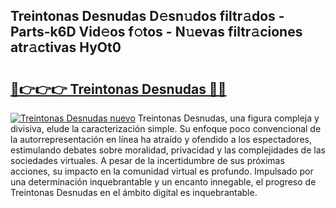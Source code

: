 ## Treintonas Desnudas D𝚎sn𝚞dos filtr𝚊dos - Parts-k6D Vid𝚎os f𝚘tos - N𝚞evas filtr𝚊ciones atr𝚊ctivas HyOt0

# <h2><a href="http://mb5dym.tromn.icu/?c=Treintonas+Desnudas">🔗👉👉👉 Treintonas Desnudas 🔗🔗</a></h2>

[![Treintonas Desnudas nuevo](https://i.imgur.com/pEAQMta.gif)](http://mb5dym.tromn.icu/?c=Treintonas+Desnudas)
Treintonas Desnudas, una figura compleja y divisiva, elude la caracterización simple. Su enfoque poco convencional de la autorrepresentación en línea ha atraído y ofendido a los espectadores, estimulando debates sobre moralidad, privacidad y las complejidades de las sociedades virtuales. A pesar de la incertidumbre de sus próximas acciones, su impacto en la comunidad virtual es profundo. Impulsado por una determinación inquebrantable y un encanto innegable, el progreso de Treintonas Desnudas en el ámbito digital es inquebrantable.
